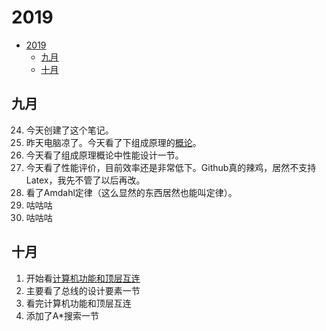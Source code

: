 # 2019
- [2019](#2019)
  - [九月](#%e4%b9%9d%e6%9c%88)
  - [十月](#%e5%8d%81%e6%9c%88)

## 九月
24. 今天创建了这个笔记。
25. 昨天电脑凉了。今天看了下组成原理的[概论](/组成原理和体系结构/概论.md)。
26. 今天看了组成原理概论中性能设计一节。
27. 今天看了性能评价，目前效率还是非常低下。Github真的辣鸡，居然不支持Latex，我先不管了以后再改。
28. 看了Amdahl定律（这么显然的东西居然也能叫定律）。
29. 咕咕咕
30. 咕咕咕

## 十月
1. 开始看[计算机功能和顶层互连](/组成原理和体系结构/计算机功能和顶层互连.md)
2. 主要看了总线的设计要素一节
3. 看完计算机功能和顶层互连
4. 添加了A*搜索一节